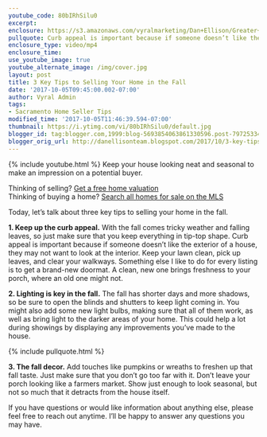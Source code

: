 ```yaml
---
youtube_code: 80bIRhSilu0
excerpt:
enclosure: https://s3.amazonaws.com/vyralmarketing/Dan+Ellison/Greater+Sacramento+Area+Real+Estate-3+Key+Tips+to+Selling+Your+Home+in+the+Fall.mp4
pullquote: Curb appeal is important because if someone doesn’t like the exterior of a house, they may not want to look at the interior.
enclosure_type: video/mp4
enclosure_time:
use_youtube_image: true
youtube_alternate_image: /img/cover.jpg
layout: post
title: 3 Key Tips to Selling Your Home in the Fall
date: '2017-10-05T09:45:00.002-07:00'
author: Vyral Admin
tags:
- Sacramento Home Seller Tips
modified_time: '2017-10-05T11:46:39.594-07:00'
thumbnail: https://i.ytimg.com/vi/80bIRhSilu0/default.jpg
blogger_id: tag:blogger.com,1999:blog-5693854063861330596.post-7972533410719581439
blogger_orig_url: http://danellisonteam.blogspot.com/2017/10/3-key-tips-to-selling-your-home-in-fall.html
---
```

{% include youtube.html %}
Keep your house looking neat and seasonal to make an impression on a potential buyer.

<div class="post-cta">
Thinking of selling? <a href="https://www.searchallcahomes.com/sellers/free-market-analysis/" target="_blank">Get a free home valuation</a><br>
Thinking of buying a home? <a href="https://www.searchallcahomes.com/" target="_blank">Search all homes for sale on the MLS</a>
</div>

Today, let’s talk about three key tips to selling your home in the fall.

**1. Keep up the curb appeal.** With the fall comes tricky weather and falling leaves, so just make sure that you keep everything in tip-top shape. Curb appeal is important because if someone doesn’t like the exterior of a house, they may not want to look at the interior. Keep your lawn clean, pick up leaves, and clear your walkways. Something else I like to do for every listing is to get a brand-new doormat. A clean, new one brings freshness to your porch, where an old one might not.

**2. Lighting is key in the fall.** The fall has shorter days and more shadows, so be sure to open the blinds and shutters to keep light coming in. You might also add some new light bulbs, making sure that all of them work, as well as bring light to the darker areas of your home. This could help a lot during showings by displaying any improvements you’ve made to the house.

{% include pullquote.html %}

**3. The fall decor.** Add touches like pumpkins or wreaths to freshen up that fall taste. Just make sure that you don’t go too far with it. Don’t leave your porch looking like a farmers market. Show just enough to look seasonal, but not so much that it detracts from the house itself.

If you have questions or would like information about anything else, please feel free to reach out anytime. I’ll be happy to answer any questions you may have.
